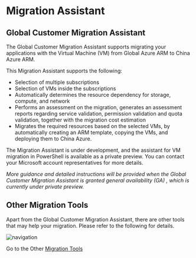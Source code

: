 <properties
	pageTitle="Global Customer Playbook migration-assistant"
	description="Global Customer Playbook migration-assistant"
	services="global-customer-playbook"
	documentationCenter=""
	authors="jtong"
	manager="edwinc"
	editor=""
	tags="global-customer-playbook"/>

<tags
	ms.service="global-customer-playbook"
	ms.workload=""
	ms.tgt_pltfrm=""
	ms.devlang="na"
	ms.topic="article"
	ms.date="11/21/2016"
	wacn.date="11/21/2016"
	ms.author="jtong"/>

# Migration Assistant

## Global Customer Migration Assistant

The Global Customer Migration Assistant supports migrating your applications with the Virtual Machine (VM) from Global Azure ARM to China Azure ARM.

This Migration Assistant supports the following:

- Selection of multiple subscriptions
- Selection of VMs inside the subscriptions
- Automatically determines the resource dependency for storage, compute, and network
- Performs an assessment on the migration, generates an assessment reports regarding service validation, permission validation and quota validation, together with the migration cost estimation
- Migrates the required resources based on the selected VMs, by automatically creating an ARM template, copying the VMs, and deploying them to China Azure.

The Migration Assistant is under development, and the assistant for VM migration in PowerShell is available as a private preview. You can contact your Microsoft account representatives for more details.
 
*More guidance and detailed instructions will be provided when the Global Customer Migration Assistant is granted general availability (GA) , which is currently under private preview.*

## Other Migration Tools

Apart from the Global Customer Migration Assistant, there are other tools that may help your migration. Please refer to the following for details.

![navigation](/solutions/global-customer/media/navigation.png)

Go to the Other [Migration Tools](/solutions/global-customer/other-migration-tools/)